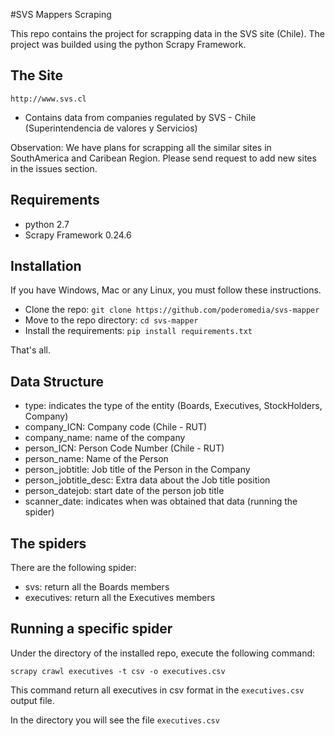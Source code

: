 #SVS Mappers Scraping

This repo contains the project for scrapping data in the SVS site (Chile).
The project was builded using the python Scrapy Framework.

## The Site

``http://www.svs.cl``
* Contains data from companies regulated by SVS - Chile (Superintendencia de valores y Servicios)

Observation: We have plans for scrapping all the similar sites in SouthAmerica and Caribean Region.
Please send request to add new sites in the issues section.

## Requirements

* python 2.7
* Scrapy Framework 0.24.6

## Installation

If you have Windows, Mac or any Linux, you must follow these instructions.
* Clone the repo: ``git clone https://github.com/poderomedia/svs-mapper``
* Move to the repo directory: ``cd svs-mapper``
* Install the requirements: ``pip install requirements.txt``

That's all. 

## Data Structure

* type: indicates the type of the entity (Boards, Executives, StockHolders, Company)
* company_ICN: Company code (Chile - RUT)
* company_name: name of the company
* person_ICN: Person Code Number (Chile - RUT)
* person_name: Name of the Person
* person_jobtitle: Job title of the Person in the Company
* person_jobtitle_desc: Extra data about the Job title position
* person_datejob: start date of the person job title
* scanner_date: indicates when was obtained that data (running the spider)

## The spiders

There are the following spider:
* svs: return all the Boards members
* executives: return all the Executives members


## Running a specific spider

Under the directory of the installed repo, execute the following command:

``scrapy crawl executives -t csv -o executives.csv``

This command return all executives in csv format in the ``executives.csv`` output file.

 In the directory you will see the file ``executives.csv``
